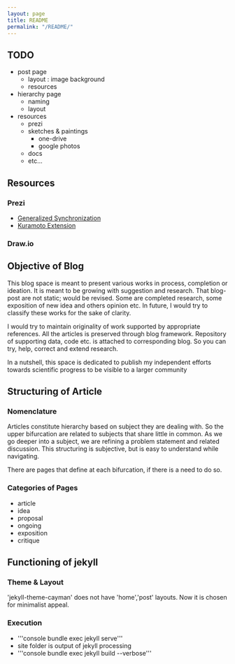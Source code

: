 ```yaml
---
layout: page
title: README
permalink: "/README/"
---
```

## TODO
* post page
	* layout : image background
	* resources
* hierarchy page
	* naming
	* layout
* resources
	* prezi
	* sketches & paintings
		* one-drive
		* google photos
	* docs
	* etc...

## Resources
### Prezi
* [Generalized Synchronization](https://prezi.com/view/mPVFgZi7EvJQEK0Eyl9b/)
* [Kuramoto Extension](https://prezi.com/view/v4QTpQSwCUMPMpkcx2oU/)

### Draw.io

## Objective of Blog
This blog space is meant to present various works in process, completion or ideation.
It is meant to be growing with suggestion and research. That blog-post are not static; would be revised.
Some are completed research, some exposition of new idea and others opinion etc.
In future, I would try to classify these works for the sake of clarity.

I would try to maintain originality of work supported by appropriate references.
All the articles is preserved through blog framework.
Repository of supporting data, code etc. is attached to corresponding blog.
So you can try, help, correct and extend research.

In a nutshell, this space is dedicated to publish my independent efforts towards scientific progress to be visible to a larger community
## Structuring of Article

### Nomenclature
Articles constitute hierarchy based on subject they are dealing with.
So the upper bifurcation are related to subjects that share little in common.
As we go deeper into a subject, we are refining a problem statement and related discussion.
This structuring is subjective, but is easy to understand while navigating.

There are pages that define at each bifurcation, if there is a need to do so.

### Categories of Pages
* article
* idea
* proposal
* ongoing
* exposition
* critique


## Functioning of jekyll



### Theme & Layout
'jekyll-theme-cayman' does not have 'home','post' layouts.
Now it is chosen for minimalist appeal.

### Execution
* '''console bundle exec jekyll serve'''
* site folder is output of jekyll processing
* '''console bundle exec jekyll build --verbose'''
